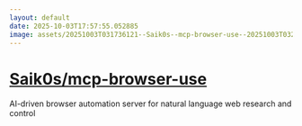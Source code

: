 ```yaml
---
layout: default
date: 2025-10-03T17:57:55.052885
image: assets/20251003T031736121--Saik0s--mcp-browser-use--20251003T032619936--cropped.png
---
```


# [Saik0s/mcp-browser-use](https://github.com/Saik0s/mcp-browser-use)

AI-driven browser automation server for natural language web research and control
